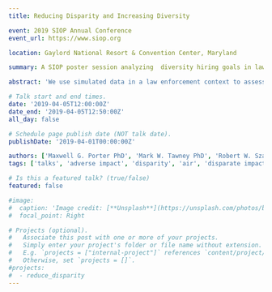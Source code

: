 ```yaml
---
title: Reducing Disparity and Increasing Diversity

event: 2019 SIOP Annual Conference
event_url: https://www.siop.org

location: Gaylord National Resort & Convention Center, Maryland

summary: A SIOP poster session analyzing  diversity hiring goals in law enforcement agencies.

abstract: 'We use simulated data in a law enforcement context to assess the degree to which our efforts to mitigate subgroup differences result in real world hiring of minority group members. We find that the effect size differences of selection tools are far less important than sample diversity and potential testing attendance rates.'

# Talk start and end times.
date: '2019-04-05T12:00:00Z'
date_end: '2019-04-05T12:50:00Z'
all_day: false

# Schedule page publish date (NOT talk date).
publishDate: '2019-04-01T00:00:00Z'

authors: ['Maxwell G. Porter PhD', 'Mark W. Tawney PhD', 'Robert W. Szarek', 'Caitie Jacobson']
tags: ['talks', 'adverse impact', 'disparity', 'air', 'disparate impact']

# Is this a featured talk? (true/false)
featured: false

#image:
#  caption: 'Image credit: [**Unsplash**](https://unsplash.com/photos/bzdhc5b3Bxs)'
#  focal_point: Right

# Projects (optional).
#   Associate this post with one or more of your projects.
#   Simply enter your project's folder or file name without extension.
#   E.g. `projects = ["internal-project"]` references `content/project/deep-learning/index.md`.
#   Otherwise, set `projects = []`.
#projects:
#  - reduce_disparity
---
```

